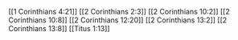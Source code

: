 [[1 Corinthians 4:21]]
[[2 Corinthians 2:3]]
[[2 Corinthians 10:2]]
[[2 Corinthians 10:8]]
[[2 Corinthians 12:20]]
[[2 Corinthians 13:2]]
[[2 Corinthians 13:8]]
[[Titus 1:13]]
